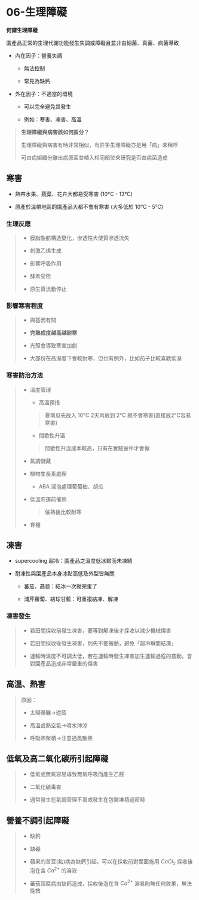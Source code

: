 # 06-生理障礙

**何謂生理障礙**

園產品正常的生理代謝功能發生失調或障礙且並非由細菌、真菌、病菌導致

+ 內在因子：營養失調
  
  + 無法控制
  
  + 常見為缺鈣

+ 外在因子：不適當的環境
  
  + 可以完全避免其發生
  
  + 例如：寒害、凍害、高溫

> **生理障礙與病害該如何區分？**
> 
> 生理障礙與病害有時非常相似，有許多生理障礙亦是用「病」來稱呼
> 
> 可由病組織分離出病原菌並植入相同部位來研究是否由病菌造成

## 寒害

+ 熱帶水果、蔬菜、花卉大都易受寒害 (10°C - 13°C)

+ 原產於溫帶地區的園產品大都不會有寒害 (大多低於 10°C - 5°C)

### 生理反應

> + 膜脂酯肪構造變化，滲透性大使質滲透流失
> 
> + 刺激乙烯生成
> 
> + 影響呼吸作用
> 
> + 酵素受阻
> 
> + 原生質流動停止

### 影響寒害程度

> + 與基因有關
> 
> + **完熟成度越高越耐寒**
> 
> + 光照會導致寒害加劇
> 
> + 大部份在高溼度下會較耐寒，但也有例外，比如茄子比較喜歡低溼

### 寒害防治方法

> + 溫度管理
>   
>   + 高溫預措
>   
>   > 夏南瓜先放入 10°C 2天再放到 2°C 就不會寒害(直接放2°C容易寒害)
>   
>   + 間歇性升溫
>   
>   > 間歇性升溫成本較高，只有在實驗室中才會做
> 
> + 氣調儲藏
> 
> + 植物生長素處理
>   
>   + ABA 浸泡處理葡萄柚、胡瓜
> 
> + 低溫貯運前催熟
>   
>   > 催熟後比較耐寒
> 
> + 育種

## 凍害

+ supercooling  超冷：園產品之溫度低冰點而未凍結

+ 耐凍性與園產品本身冰點高低及外型皆無關
  
  + 蕃茄、萵苣：結冰一次就完蛋了
  
  + 浦芹蘿蔔、結球甘藍：可重複結凍、解凍

### 凍害發生

> + 若田間採收前發生凍害，要等到解凍後才採收以減少機械傷害
> 
> + 若田間採收後發生凍害，則先不要搬動，避免「超冷瞬間結凍」
> 
> + 運輸時溫度不可調太低，若在運輸時發生凍害加生運輸過程的震動，會對園產品造成非常嚴重的傷害

## 高溫、熱害

> 原因：
> 
> + 太陽曝曬→遮蔭
> 
> + 高溫或熱空氣→噴水沖涼
> 
> + 呼吸熱聚積→注意通風散熱

## 低氧及高二氧化碳所引起障礙

> + 低氧或無氧容易導致無氧呼吸而產生乙醛
> 
> + 二氧化碳毒害
> 
> + 通常發生在氣調管理不善或發生在包裝堆積過密時

## 營養不調引起障礙

> + 缺鈣
> 
> + 缺硼
> 
> + 蘋果的苦豆(點)病為缺鈣引起，可以在採收前對葉面施用 $CaCl_2$ 採收後泡在含 $Ca^{2+}$ 的溶液
> 
> + 蕃茄頂腐病由缺鈣造成，採收後泡在含 $Ca^{2+}$ 溶易則無任何效果，無法挽救
